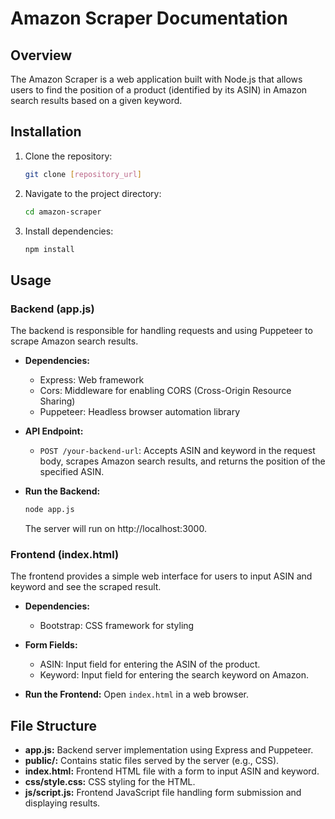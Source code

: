 # Amazon Scraper Documentation

## Overview

The Amazon Scraper is a web application built with Node.js that allows users to find the position of a product (identified by its ASIN) in Amazon search results based on a given keyword.

## Installation

1. Clone the repository:

   ```bash
   git clone [repository_url]
   ```

2. Navigate to the project directory:

   ```bash
   cd amazon-scraper
   ```

3. Install dependencies:

   ```bash
   npm install
   ```

## Usage

### Backend (app.js)

The backend is responsible for handling requests and using Puppeteer to scrape Amazon search results.

- **Dependencies:**
  - Express: Web framework
  - Cors: Middleware for enabling CORS (Cross-Origin Resource Sharing)
  - Puppeteer: Headless browser automation library

- **API Endpoint:**
  - `POST /your-backend-url`: Accepts ASIN and keyword in the request body, scrapes Amazon search results, and returns the position of the specified ASIN.

- **Run the Backend:**
  ```bash
  node app.js
  ```
  The server will run on http://localhost:3000.

### Frontend (index.html)

The frontend provides a simple web interface for users to input ASIN and keyword and see the scraped result.

- **Dependencies:**
  - Bootstrap: CSS framework for styling

- **Form Fields:**
  - ASIN: Input field for entering the ASIN of the product.
  - Keyword: Input field for entering the search keyword on Amazon.

- **Run the Frontend:**
  Open `index.html` in a web browser.

## File Structure

- **app.js:** Backend server implementation using Express and Puppeteer.
- **public/:** Contains static files served by the server (e.g., CSS).
- **index.html:** Frontend HTML file with a form to input ASIN and keyword.
- **css/style.css:** CSS styling for the HTML.
- **js/script.js:** Frontend JavaScript file handling form submission and displaying results.


